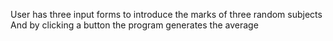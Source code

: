 User has three input forms to introduce the marks of three random subjects
And by clicking a button the program generates the average
